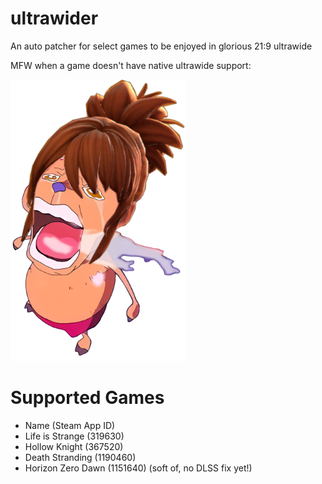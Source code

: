 # ultrawider
 An auto patcher for select games to be enjoyed in glorious 21:9 ultrawide

MFW when a game doesn't have native ultrawide support:


![alt text](https://github.com/gdiazbanuelos/ultrawider/blob/main/marthi.png?raw=true)


# Supported Games
- Name (Steam App ID)
- Life is Strange (319630)
- Hollow Knight (367520)
- Death Stranding (1190460)
- Horizon Zero Dawn (1151640) (soft of, no DLSS fix yet!)